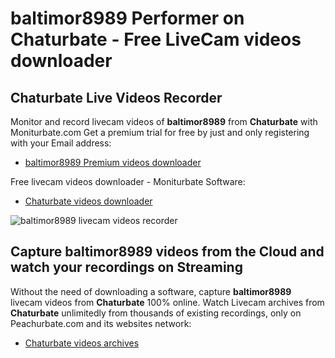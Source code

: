 # baltimor8989 Performer on Chaturbate - Free LiveCam videos downloader

## Chaturbate Live Videos Recorder

Monitor and record livecam videos of **baltimor8989** from **Chaturbate** with Moniturbate.com
Get a premium trial for free by just and only registering with your Email address:
* [baltimor8989 Premium videos downloader](https://moniturbate.com/request-demo-licence-key.html)

Free livecam videos downloader - Moniturbate Software:
* [Chaturbate videos downloader](https://moniturbate.com/moniturbate-download-software.html)

![baltimor8989 livecam videos recorder](https://peachurnet.com/templates/moniturbate-software.png)


## Capture baltimor8989 videos from the Cloud and watch your recordings on Streaming

Without the need of downloading a software, capture **baltimor8989** livecam videos from **Chaturbate** 100% online.
Watch Livecam archives from **Chaturbate** unlimitedly from thousands of existing recordings, only on Peachurbate.com and its websites network:
* [Chaturbate videos archives](https://peachurnet.com/)